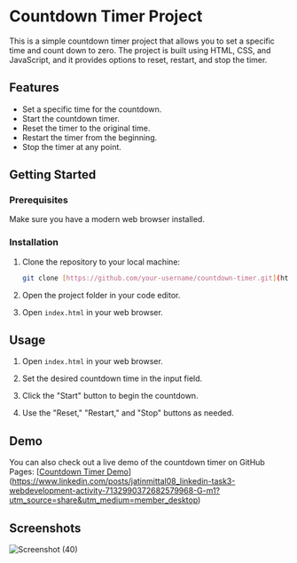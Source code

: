 # Countdown Timer Project

This is a simple countdown timer project that allows you to set a specific time and count down to zero. The project is built using HTML, CSS, and JavaScript, and it provides options to reset, restart, and stop the timer.

## Features

- Set a specific time for the countdown.
- Start the countdown timer.
- Reset the timer to the original time.
- Restart the timer from the beginning.
- Stop the timer at any point.

## Getting Started

### Prerequisites

Make sure you have a modern web browser installed.

### Installation

1. Clone the repository to your local machine:

   ```bash
   git clone [https://github.com/your-username/countdown-timer.git](https://lnkd.in/dCD3-2cM)
   ```

2. Open the project folder in your code editor.

3. Open `index.html` in your web browser.

## Usage

1. Open `index.html` in your web browser.

2. Set the desired countdown time in the input field.

3. Click the "Start" button to begin the countdown.

4. Use the "Reset," "Restart," and "Stop" buttons as needed.

## Demo

You can also check out a live demo of the countdown timer on GitHub Pages: [[Countdown Timer Demo](https://your-username.github.io/countdown-timer/)](https://www.linkedin.com/posts/jatinmittal08_linkedin-task3-webdevelopment-activity-7132990372682579968-G-m1?utm_source=share&utm_medium=member_desktop)

## Screenshots

![Screenshot (40)](https://github.com/Jat21in/CountDown._/assets/112621022/399be859-fc99-4708-8ba2-ae7beaed6079)


